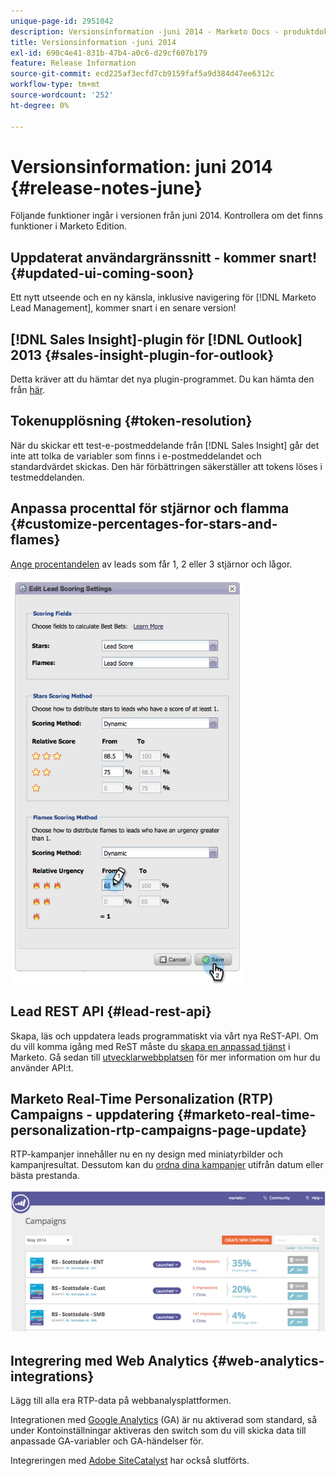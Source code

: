 ```yaml
---
unique-page-id: 2951042
description: Versionsinformation -juni 2014 - Marketo Docs - produktdokumentation
title: Versionsinformation -juni 2014
exl-id: 690c4e41-831b-47b4-a0c6-d29cf607b179
feature: Release Information
source-git-commit: ecd225af3ecfd7cb9159faf5a9d384d47ee6312c
workflow-type: tm+mt
source-wordcount: '252'
ht-degree: 0%

---
```


# Versionsinformation: juni 2014 {#release-notes-june}

Följande funktioner ingår i versionen från juni 2014. Kontrollera om det finns funktioner i Marketo Edition.

## Uppdaterat användargränssnitt - kommer snart! {#updated-ui-coming-soon}

Ett nytt utseende och en ny känsla, inklusive navigering för [!DNL Marketo Lead Management], kommer snart i en senare version!

## [!DNL Sales Insight]-plugin för [!DNL Outlook] 2013 {#sales-insight-plugin-for-outlook}

Detta kräver att du hämtar det nya plugin-programmet. Du kan hämta den från [här](/help/marketo/product-docs/marketo-sales-insight/msi-outlook-plugin/install-the-marketo-email-add-in-for-outlook-with-a-registration-code.md).

## Tokenupplösning {#token-resolution}

När du skickar ett test-e-postmeddelande från [!DNL Sales Insight] går det inte att tolka de variabler som finns i e-postmeddelandet och standardvärdet skickas. Den här förbättringen säkerställer att tokens löses i testmeddelanden.

## Anpassa procenttal för stjärnor och flamma {#customize-percentages-for-stars-and-flames}

[Ange procentandelen](/help/marketo/product-docs/marketo-sales-insight/msi-for-salesforce/features/stars-and-flames/customize-stars-and-flames.md) av leads som får 1, 2 eller 3 stjärnor och lågor.

![](assets/image2014-9-22-13-3a50-3a31.png)

## Lead REST API {#lead-rest-api}

Skapa, läs och uppdatera leads programmatiskt via vårt nya ReST-API. Om du vill komma igång med ReST måste du [skapa en anpassad tjänst](/help/marketo/product-docs/administration/additional-integrations/create-a-custom-service-for-use-with-rest-api.md) i Marketo. Gå sedan till [utvecklarwebbplatsen](https://experienceleague.adobe.com/en/docs/marketo-developer/marketo/rest/rest-api/) för mer information om hur du använder API:t.

## Marketo Real-Time Personalization (RTP) Campaigns - uppdatering {#marketo-real-time-personalization-rtp-campaigns-page-update}

RTP-kampanjer innehåller nu en ny design med miniatyrbilder och kampanjresultat. Dessutom kan du [ordna dina kampanjer](/help/marketo/product-docs/web-personalization/working-with-web-campaigns/sort-web-campaigns-by-latest-or-top-performing.md) utifrån datum eller bästa prestanda.

![](assets/image2014-9-22-13-3a50-3a57.png)

## Integrering med Web Analytics {#web-analytics-integrations}

Lägg till alla era RTP-data på webbanalysplattformen.

Integrationen med [Google Analytics](/help/marketo/product-docs/web-personalization/reporting-for-web-personalization/web-analytics-integrations/integrate-rtp-with-google-analytics.md) (GA) är nu aktiverad som standard, så under Kontoinställningar aktiveras den switch som du vill skicka data till anpassade GA-variabler och GA-händelser för.

Integreringen med [Adobe SiteCatalyst](/help/marketo/product-docs/web-personalization/reporting-for-web-personalization/web-analytics-integrations/integrate-with-adobe-analytics.md) har också slutförts.
